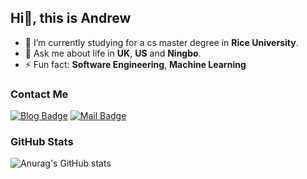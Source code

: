 ## Hi👋, this is Andrew 
<!-- [![Repos Badge](https://badges.pufler.dev/repos/lakerschampions)](https://badges.pufler.dev)
[![Years Badge](https://badges.pufler.dev/years/lakerschampions)](https://badges.pufler.dev) -->


- 🔭 I’m currently studying for a cs master degree in **Rice University**.
- 💬 Ask me about life in **UK**, **US** and **Ningbo**.
- ⚡ Fun fact: **Software Engineering**, **Machine Learning**
<!-- - 👯 I’m looking to collaborate on ...
- 🤔 I’m looking for help with ... -->


<!-- - 😄 Pronouns: ...-->




  
### Contact Me
[![Blog Badge](https://img.shields.io/badge/Blog-1.6k%20pageview-brightgreen)](https://lakerschampions.github.io/) 
[![Mail Badge](https://img.shields.io/badge/-chuzhengtian99@gmail.com-c14438?style=flat-square&logo=Gmail&logoColor=white&link=mailto:chuzhengtian99@gmail.com)](mailto:chuzhengtian99@gmail.com)

### GitHub Stats
<!-- ![Zhengtian CHU's Most used languages](https://github-readme-stats.vercel.app/api/top-langs/?username=lakerschampions&layout=compact&langs_count=10)<br> -->

![Anurag's GitHub stats](https://github-readme-stats.vercel.app/api?username=lakerschampions&theme=shadow_blue&show_icons=true)
